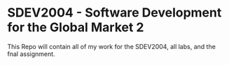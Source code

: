 # SDEV2004 - Software Development for the Global Market 2

This Repo will contain all of my work for the SDEV2004, all labs, and the fnal assignment.